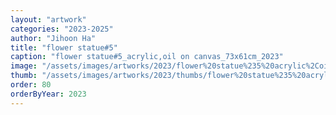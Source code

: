 ```yaml
---
layout: "artwork"
categories: "2023-2025"
author: "Jihoon Ha"
title: "flower statue#5"
caption: "flower statue#5_acrylic,oil on canvas_73x61cm_2023"
image: "/assets/images/artworks/2023/flower%20statue%235%20acrylic%2Coil%20on%20canvas%2073x61cm%202023.jpg"
thumb: "/assets/images/artworks/2023/thumbs/flower%20statue%235%20acrylic%2Coil%20on%20canvas%2073x61cm%202023.jpg"
order: 80
orderByYear: 2023
---
```

